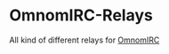 # OmnomIRC-Relays
All kind of different relays for [OmnomIRC](https://github.com/Sorunome/OmnomIRC)
